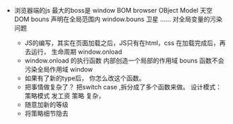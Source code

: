 - 浏览器端的js 最大的boss是 window BOM browser OBject 
Model 天空
DOM
  bouns 声明在全局范围内
  window.bouns 卫星
  ...... 对全局变量的污染问题

  - JS的编写，其实在页面加载之后，JS只有在html，css 在加载完成后，再去运行， 生命周期 window.onload
  - window.onload 的执行函数 内部创造一个局部的作用域 
   bouns 函数不会污染全局作用域 window 
   - 如果有了新的type后， 你怎么改这个函数。
   - 把事情做复杂了？ 把switch case ,拆分成了多个函数来做。
   设计模式： 策略模式
   发工资 策略 复杂，
   - 随意加新的等级 
   - 将策略细节隐去
